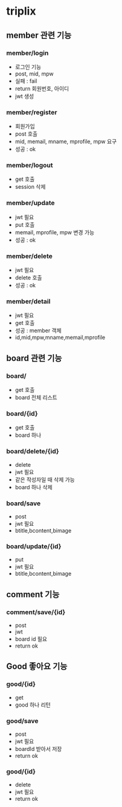 # triplix

## member 관련 기능

### member/login
- 로그인 기능
- post, mid, mpw
- 실패 : fail
- return 회원번호, 아이디
- jwt 생성

### member/register
- 회원가입
- post 호출
- mid, memail, mname, mprofile, mpw 요구
- 성공 : ok

### member/logout
- get 호출
- session 삭제

### member/update
- jwt 필요
- put 호출
- memail, mprofile, mpw 변경 가능
- 성공 : ok

### member/delete
- jwt 필요
- delete 호출
- 성공 : ok 

### member/detail
- jwt 필요
- get 호출
- 성공 : member 객체 
- id,mid,mpw,mname,memail,mprofile

## board 관련 기능

### board/
- get 호출
- board 전체 리스트 

### board/{id}
- get 호출
- board 하나

### board/delete/{id}
- delete
- jwt 필요
- 같은 작성자일 때 삭제 가능
- board 하나 삭제

### board/save
- post
- jwt 필요
- btitle,bcontent,bimage

### board/update/{id}
- put
- jwt 필요
- btitle,bcontent,bimage

## comment 기능

### comment/save/{id}
- post
- jwt
- board id 필요
- return ok

## Good 좋아요 기능

### good/{id}
- get
- good 하나 리턴

### good/save
- post
- jwt 필요
- boardId 받아서 저장
- return ok

### good/{id}
- delete
- jwt 필요
- return ok
